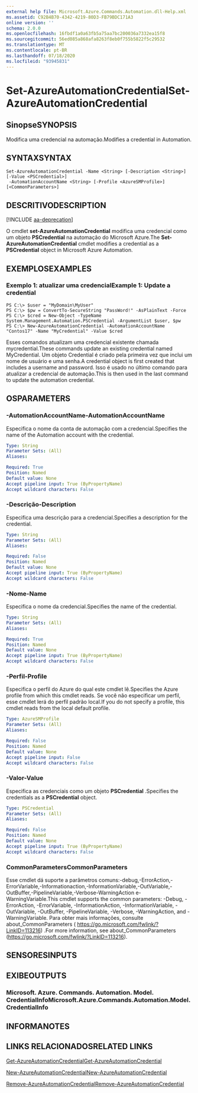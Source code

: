 ```yaml
---
external help file: Microsoft.Azure.Commands.Automation.dll-Help.xml
ms.assetid: C92B4B70-4342-4219-80D3-FB79BDC171A3
online version: ''
schema: 2.0.0
ms.openlocfilehash: 16fbdf1a0a63fb5a75aa7bc200036a7332ea15f8
ms.sourcegitcommit: 56ed085a868afa8263f8eb0f755b5822f5c29532
ms.translationtype: MT
ms.contentlocale: pt-BR
ms.lasthandoff: 07/18/2020
ms.locfileid: "93945831"
---
```

# <span data-ttu-id="6437b-101">Set-AzureAutomationCredential</span><span class="sxs-lookup"><span data-stu-id="6437b-101">Set-AzureAutomationCredential</span></span>

## <span data-ttu-id="6437b-102">Sinopse</span><span class="sxs-lookup"><span data-stu-id="6437b-102">SYNOPSIS</span></span>

<span data-ttu-id="6437b-103">Modifica uma credencial na automação.</span><span class="sxs-lookup"><span data-stu-id="6437b-103">Modifies a credential in Automation.</span></span>

## <span data-ttu-id="6437b-104">SYNTAX</span><span class="sxs-lookup"><span data-stu-id="6437b-104">SYNTAX</span></span>

```
Set-AzureAutomationCredential -Name <String> [-Description <String>] [-Value <PSCredential>]
 -AutomationAccountName <String> [-Profile <AzureSMProfile>] [<CommonParameters>]
```

## <span data-ttu-id="6437b-105">DESCRITIVO</span><span class="sxs-lookup"><span data-stu-id="6437b-105">DESCRIPTION</span></span>

[!INCLUDE [aa-deprecation](../include/aa-deprecation.md)]

<span data-ttu-id="6437b-106">O cmdlet **set-AzureAutomationCredential** modifica uma credencial como um objeto **PSCredential** na automação do Microsoft Azure.</span><span class="sxs-lookup"><span data-stu-id="6437b-106">The **Set-AzureAutomationCredential** cmdlet modifies a credential as a **PSCredential** object in Microsoft Azure Automation.</span></span>

## <span data-ttu-id="6437b-107">EXEMPLOS</span><span class="sxs-lookup"><span data-stu-id="6437b-107">EXAMPLES</span></span>

### <span data-ttu-id="6437b-108">Exemplo 1: atualizar uma credencial</span><span class="sxs-lookup"><span data-stu-id="6437b-108">Example 1: Update a credential</span></span>
```
PS C:\> $user = "MyDomain\MyUser"
PS C:\> $pw = ConvertTo-SecureString "PassWord!" -AsPlainText -Force
PS C:\> $cred = New-Object -TypeName System.Management.Automation.PSCredential -ArgumentList $user, $pw
PS C:\> New-AzureAutomationCredential -AutomationAccountName "Contos17" -Name "MyCredential" -Value $cred
```

<span data-ttu-id="6437b-109">Esses comandos atualizam uma credencial existente chamada mycredential.</span><span class="sxs-lookup"><span data-stu-id="6437b-109">These commands update an existing credential named MyCredential.</span></span>
<span data-ttu-id="6437b-110">Um objeto Credential é criado pela primeira vez que inclui um nome de usuário e uma senha.</span><span class="sxs-lookup"><span data-stu-id="6437b-110">A credential object is first created that includes a username and password.</span></span>
<span data-ttu-id="6437b-111">Isso é usado no último comando para atualizar a credencial de automação.</span><span class="sxs-lookup"><span data-stu-id="6437b-111">This is then used in the last command to update the automation credential.</span></span>

## <span data-ttu-id="6437b-112">OS</span><span class="sxs-lookup"><span data-stu-id="6437b-112">PARAMETERS</span></span>

### <span data-ttu-id="6437b-113">-AutomationAccountName</span><span class="sxs-lookup"><span data-stu-id="6437b-113">-AutomationAccountName</span></span>
<span data-ttu-id="6437b-114">Especifica o nome da conta de automação com a credencial.</span><span class="sxs-lookup"><span data-stu-id="6437b-114">Specifies the name of the Automation account with the credential.</span></span>

```yaml
Type: String
Parameter Sets: (All)
Aliases: 

Required: True
Position: Named
Default value: None
Accept pipeline input: True (ByPropertyName)
Accept wildcard characters: False
```

### <span data-ttu-id="6437b-115">-Descrição</span><span class="sxs-lookup"><span data-stu-id="6437b-115">-Description</span></span>
<span data-ttu-id="6437b-116">Especifica uma descrição para a credencial.</span><span class="sxs-lookup"><span data-stu-id="6437b-116">Specifies a description for the credential.</span></span>

```yaml
Type: String
Parameter Sets: (All)
Aliases: 

Required: False
Position: Named
Default value: None
Accept pipeline input: True (ByPropertyName)
Accept wildcard characters: False
```

### <span data-ttu-id="6437b-117">-Nome</span><span class="sxs-lookup"><span data-stu-id="6437b-117">-Name</span></span>
<span data-ttu-id="6437b-118">Especifica o nome da credencial.</span><span class="sxs-lookup"><span data-stu-id="6437b-118">Specifies the name of the credential.</span></span>

```yaml
Type: String
Parameter Sets: (All)
Aliases: 

Required: True
Position: Named
Default value: None
Accept pipeline input: True (ByPropertyName)
Accept wildcard characters: False
```

### <span data-ttu-id="6437b-119">-Perfil</span><span class="sxs-lookup"><span data-stu-id="6437b-119">-Profile</span></span>
<span data-ttu-id="6437b-120">Especifica o perfil do Azure do qual este cmdlet lê.</span><span class="sxs-lookup"><span data-stu-id="6437b-120">Specifies the Azure profile from which this cmdlet reads.</span></span>
<span data-ttu-id="6437b-121">Se você não especificar um perfil, esse cmdlet lerá do perfil padrão local.</span><span class="sxs-lookup"><span data-stu-id="6437b-121">If you do not specify a profile, this cmdlet reads from the local default profile.</span></span>

```yaml
Type: AzureSMProfile
Parameter Sets: (All)
Aliases: 

Required: False
Position: Named
Default value: None
Accept pipeline input: False
Accept wildcard characters: False
```

### <span data-ttu-id="6437b-122">-Valor</span><span class="sxs-lookup"><span data-stu-id="6437b-122">-Value</span></span>
<span data-ttu-id="6437b-123">Especifica as credenciais como um objeto **PSCredential** .</span><span class="sxs-lookup"><span data-stu-id="6437b-123">Specifies the credentials as a **PSCredential** object.</span></span>

```yaml
Type: PSCredential
Parameter Sets: (All)
Aliases: 

Required: False
Position: Named
Default value: None
Accept pipeline input: True (ByPropertyName)
Accept wildcard characters: False
```

### <span data-ttu-id="6437b-124">CommonParameters</span><span class="sxs-lookup"><span data-stu-id="6437b-124">CommonParameters</span></span>
<span data-ttu-id="6437b-125">Esse cmdlet dá suporte a parâmetros comuns:-debug,-ErrorAction,-ErrorVariable,-Informationaction,-InformationVariable,-OutVariable,-OutBuffer,-PipelineVariable,-Verbose-WarningAction e-WarningVariable.</span><span class="sxs-lookup"><span data-stu-id="6437b-125">This cmdlet supports the common parameters: -Debug, -ErrorAction, -ErrorVariable, -InformationAction, -InformationVariable, -OutVariable, -OutBuffer, -PipelineVariable, -Verbose, -WarningAction, and -WarningVariable.</span></span> <span data-ttu-id="6437b-126">Para obter mais informações, consulte about_CommonParameters ( https://go.microsoft.com/fwlink/?LinkID=113216) .</span><span class="sxs-lookup"><span data-stu-id="6437b-126">For more information, see about_CommonParameters (https://go.microsoft.com/fwlink/?LinkID=113216).</span></span>

## <span data-ttu-id="6437b-127">SENSORES</span><span class="sxs-lookup"><span data-stu-id="6437b-127">INPUTS</span></span>

## <span data-ttu-id="6437b-128">EXIBE</span><span class="sxs-lookup"><span data-stu-id="6437b-128">OUTPUTS</span></span>

### <span data-ttu-id="6437b-129">Microsoft. Azure. Commands. Automation. Model. CredentialInfo</span><span class="sxs-lookup"><span data-stu-id="6437b-129">Microsoft.Azure.Commands.Automation.Model.CredentialInfo</span></span>

## <span data-ttu-id="6437b-130">INFORMA</span><span class="sxs-lookup"><span data-stu-id="6437b-130">NOTES</span></span>

## <span data-ttu-id="6437b-131">LINKS RELACIONADOS</span><span class="sxs-lookup"><span data-stu-id="6437b-131">RELATED LINKS</span></span>

[<span data-ttu-id="6437b-132">Get-AzureAutomationCredential</span><span class="sxs-lookup"><span data-stu-id="6437b-132">Get-AzureAutomationCredential</span></span>](./Get-AzureAutomationCredential.md)

[<span data-ttu-id="6437b-133">New-AzureAutomationCredential</span><span class="sxs-lookup"><span data-stu-id="6437b-133">New-AzureAutomationCredential</span></span>](./New-AzureAutomationCredential.md)

[<span data-ttu-id="6437b-134">Remove-AzureAutomationCredential</span><span class="sxs-lookup"><span data-stu-id="6437b-134">Remove-AzureAutomationCredential</span></span>](./Remove-AzureAutomationCredential.md)


